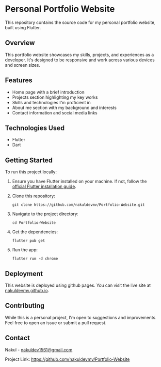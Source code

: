 # Personal Portfolio Website

This repository contains the source code for my personal portfolio website, built using Flutter.

## Overview

This portfolio website showcases my skills, projects, and experiences as a developer. It's designed to be responsive and work across various devices and screen sizes.

## Features

- Home page with a brief introduction
- Projects section highlighting my key works
- Skills and technologies I'm proficient in
- About me section with my background and interests
- Contact information and social media links

## Technologies Used

- Flutter
- Dart

## Getting Started

To run this project locally:

1. Ensure you have Flutter installed on your machine. If not, follow the [official Flutter installation guide](https://flutter.dev/docs/get-started/install).

2. Clone this repository:
   ```
   git clone https://github.com/nakuldevmv/Portfolio-Website.git
   ```

3. Navigate to the project directory:
   ```
   cd Portfolio-Website
   ```

4. Get the dependencies:
   ```
   flutter pub get
   ```

5. Run the app:
   ```
   flutter run -d chrome
   ```

## Deployment

This website is deployed using github pages. You can visit the live site at [nakuldevmv.github.io](https://nakuldevmv.github.io/).

## Contributing

While this is a personal project, I'm open to suggestions and improvements. Feel free to open an issue or submit a pull request.


## Contact

Nakul - nakuldev1561@gmail.com

Project Link: https://github.com/nakuldevmv/Portfolio-Website

